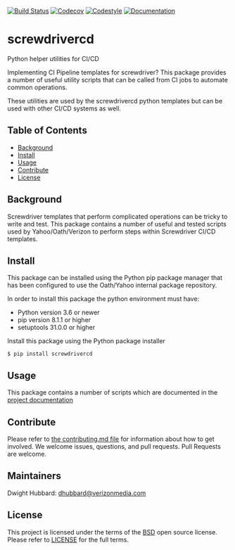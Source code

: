 [![Build Status](https://cd.screwdriver.cd/pipelines/3063/badge?nocache=true)](https://cd.screwdriver.cd/pipelines/3063)
[![Codecov](https://codecov.io/gh/yahoo/python-screwdrivercd/branch/master/graph/badge.svg?nocache=true)](https://codecov.io/gh/yahoo/python-screwdrivercd)
[![Codestyle](https://img.shields.io/badge/code%20style-pep8-blue.svg)](https://www.python.org/dev/peps/pep-0008/)
[![Documentation](https://img.shields.io/badge/Documentation-latest-blue.svg)](https://yahoo.github.io/python-screwdrivercd/)


# screwdrivercd

Python helper utilities for CI/CD

Implementing CI Pipeline templates for screwdriver?  This package provides a number of useful utility scripts that can
be called from CI jobs to automate common operations.

These utilities are used by the screwdrivercd python templates but can be used with other CI/CD
systems as well.

## Table of Contents

- [Background](#background)
- [Install](#install)
- [Usage](#usage)
- [Contribute](#contribute)
- [License](#license)

## Background

Screwdriver templates that perform complicated operations can be tricky to write and test.  This package contains a number of useful and tested scripts used by Yahoo/Oath/Verizon to perform steps within Screwdriver CI/CD templates.

## Install

This package can be installed using the Python pip package manager that has been configured to use the Oath/Yahoo
internal package repository.

In order to install this package the python environment must have:

* Python version 3.6 or newer
* pip version 8.1.1 or higher
* setuptools 31.0.0 or higher

Install this package using the Python package installer

```console
$ pip install screwdrivercd
```

## Usage

This package contains a number of scripts which are documented in the [project documentation](https://yahoo.github.io/python-screwdrivercd/)

## Contribute

Please refer to [the contributing.md file](Contributing.md) for information about how to get involved. We welcome issues, questions, and pull requests. Pull Requests are welcome.

## Maintainers
Dwight Hubbard: dhubbard@verizonmedia.com

## License

This project is licensed under the terms of the [BSD](LICENSE) open source license. Please refer to [LICENSE](LICENSE) for the full terms.

